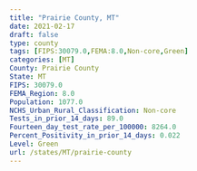 ```yaml
---
title: "Prairie County, MT"
date: 2021-02-17
draft: false
type: county
tags: [FIPS:30079.0,FEMA:8.0,Non-core,Green]
categories: [MT]
County: Prairie County
State: MT
FIPS: 30079.0
FEMA_Region: 8.0
Population: 1077.0
NCHS_Urban_Rural_Classification: Non-core
Tests_in_prior_14_days: 89.0
Fourteen_day_test_rate_per_100000: 8264.0
Percent_Positivity_in_prior_14_days: 0.022
Level: Green
url: /states/MT/prairie-county
---
```



